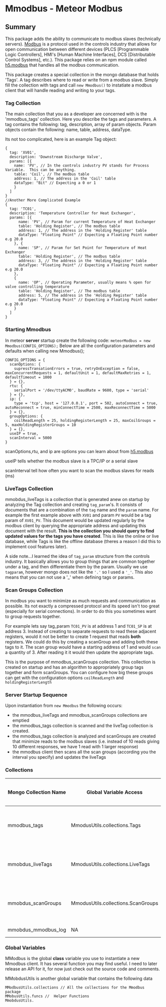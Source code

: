 # Mmodbus - Meteor Modbus

## Summary
This package adds the ability to communicate to modbus slaves (technically servers).  [Modbus](https://en.wikipedia.org/wiki/Modbus) is a protocol used in the controls industry that allows for open communication between different devices (PLCS [Programmable Logic Controllers], HMI's [Human Machine Interfaces], DCS [Distributable Control Systems], etc.). This package relies on an npm module called [h5.modbus](https://github.com/morkai/h5.modbus) that handles all the modbus communication.

This package creates a special collection in the mongo database that holds 'Tags'. A tag describes where to read or write from a modbus slave. Simply fill the collection with tags and call ```new Mmodbus()``` to instatiate a modbus client that will handle reading and writing to your tags.

### Tag Collection
The main collection that you as a developer are concerned with is the 'mmodbus_tags' collection.  Here you describe the tags and parameters.
A tag contains the following: tag, description, array of param objects. Param objects contain the following: name, table, address, dataType.

Its not too complicated, here is an example Tag object:
```
{
  tag: 'XV01',
  description: 'Downstream Discharge Valve',
  params: [{
    name: 'PV', // In the controls industry PV stands for Process Variable.  This can be anything.
    table: 'Coil', // The modbus table
    address: 1, // The address in the 'Coil' table
    dataType: "Bit" // Expecting a 0 or 1
    }
  ]  
}
//Another More Complicated Example
{
  tag: 'TC01',
  description: 'Temperature Controller for Heat Exchanger',
  params: [{
      name: 'PV', // Param for current Temperature of Heat Exchanger
      table: 'Holding Register', // The modbus table
      address: 1, // The address in the 'Holding Register' table
      dataType: "Floating Point" // Expecting a Floating Point number e.g 20.0
    }, {
      name: 'SP', // Param for Set Point for Temperature of Heat Exchanger
      table: 'Holding Register', // The modbus table
      address: 3, // The address in the 'Holding Register' table
      dataType: "Floating Point" // Expecting a Floating Point number e.g 20.0      
    },
    {
      name: 'OP', // Operating Parameter, usually means % open for valve controlling temperature
      table: 'Holding Register', // The modbus table
      address: 5, // The address in the 'Holding Register' table
      dataType: "Floating Point" // Expecting a Floating Point number e.g 20.0      
    }
  ]  
}
```
### Starting Mmodbus
In meteor **server** startup create the following code:
```meteorModbus = new Mmodbus(CONFIG_OPTIONS);```
Below are all the configuration parameters and defaults when calling new Mmodbus();
```
CONFIG_OPTIONS = {
  scanOptions: {
    supressTransationErrors = true, retryOnException = false, maxConcurrentRequests = 1, defaultUnit = 1, defaultMaxRetries = 1, defaultTimeout = 1000
  } = {},
  rtu: {
    serialPort = '/dev/ttyACM0', baudRate = 9600, type = 'serial'
  } = {},
  ip: {
    type = 'tcp', host = '127.0.0.1', port = 502, autoConnect = true, autoReconnect = true, minConnectTime = 2500, maxReconnectTime = 5000
  } = {},
  groupOptions: {
    coilReadLength = 25, holdingRegisterLength = 25, maxCoilGroups = 5, maxHoldingRegisterGroups = 10
  } = {},
  useIP = true,
  scanInterval = 5000
}
```
scanOptions,rtu, and ip are options you can learn about from [h5.modbus](https://github.com/morkai/h5.modbus)

useIP tells whether the modbus slave is a TPC/IP or a serial slave

scanInterval tell how often you want to scan the modbus slaves for reads (ms)

### LiveTags Collection
mmobdus_liveTags is a collection that is generated anew on startup by analyzing the Tag collection and creating ```tag_param```'s. It consists of documents that are a combination of the ```tag``` name and the ```param``` name.  For example the first example above with ```XV01``` and param ```PV``` would be a tag param of ```XV01_PV```. This document would be updated regularly by the modbus client by querying the appropriate address and updating this document with the result. **This is the collection you should query to find updated values for the tags you have created**. This is like the online or live database, while Tags is like the offline database (theres a reason I did this to implement cool features later).

A side note...I learned the idea of ```tag_param``` structure from the controls industry.  It basically allows you to group things that are common together under a tag, and then differentiate them by the param.  Usually we use ```tagparam```, however mongo does not like the ```'.'``` so I used a ```'_'```.  This also means that you can not use a '_' when defining tags or params.

### Scan Groups Collection
In modbus you want to minimize as much requests and communication as possible.  Its not exactly a compressed protocol and its speed isn't too great (especially for serial connections).  In order to do this you sometimes want to group requests together.

For example lets say tag_param ```TC01_PV``` is at address 1 and ```TC01_SP``` is at address 3.  Instead of creating to separate requests to read these adjacent registers, would it not be better to create 1 request that reads **both** registers.  We could do this by creating a scanGroup and adding both these tags to it.  The scan group would have a starting address of 1 and would ```scan``` a quantity of 3.  After reading it it would then update the appropriate tags.

This is the purpose of mmodbus_scanGroups collection.  This collection is created on startup and has an algorithm to appropriately group tags together and form scanGroups. You can configure how big these groups can get with the configuration options ```coilReadLength``` and ```holdingRegisterLength```

### Server Startup Sequence
Upon instantiation from ```new Mmodbus``` the following occurs:
* the mmodbus_liveTags and mmodbus_scanGroups collections are emptied
* the mmodbus_tags collection is scanned and the liveTag collection is created.
* the mmodbus_tags collection is analyzed and scanGroups are created that minimize reads to the modbus slaves (i.e. instead of 10 reads giving 10 different responses, we have 1 read with 1 larger response)
* the mmodbus client then scans all the scan groups (according you the interval you specify) and updates the liveTags

### Collections

| Mongo Collection Name | Global Variable Access            | Data Persists between Startup?  | Purpose                                                             |
| ------------         |----------------                  | -----                          |  ----------------------------------------------------------------- |
| mmodbus_tags          | MmodusUtils.collections.Tags      | Yes                             | Contains all tags and configuration (think of this as an offline db)|
| mmobdus_liveTags      | MmodusUtils.collections.LiveTags  | No                              | Contains the live values of the tags from scanning (live db)        |
| mmobdus_scanGroups    | MmodusUtils.collections.ScanGroups| No                              | Groups continuous tag addresses into scan groups                    |
| mmobdus_mmodbus_log   | NA                                | Yes                             | Persistent log of errors                                            |

### Global Variables
MModbus is the global **class** variable you use to instantiate a new Mmodbus client. It has several function you may find useful.  I need to later release an API for it, for now just check out the source code and comments.

MMobdusUtils is another global variable that contains the following data
```
MModbusUtils.collections // All the collections for the Mmodbus package
MMobusUtils.funcs //  Helper Functions
MmobdusUtils.
```
